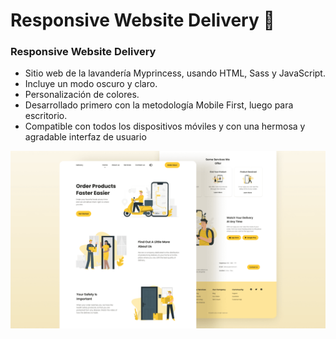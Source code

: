 # Responsive Website Delivery 🚚
### Responsive Website Delivery

- Sitio web de la lavandería Myprincess, usando HTML, Sass y  JavaScript.
- Incluye un modo oscuro y claro.
- Personalización de colores.
- Desarrollado primero con la metodología Mobile First, luego para escritorio.
- Compatible con todos los dispositivos móviles y con una hermosa y agradable interfaz de usuario



![Delivery website](/preview.png)
